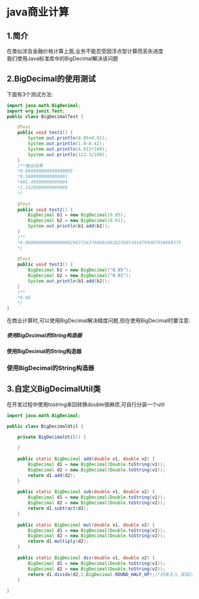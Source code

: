 # java商业计算

## 1.简介
在类似涉及金融价格计算上面,业务不能忍受因浮点型计算而丢失进度<br>
我们使用Java标准库中的BigDecimal解决该问题<br>

## 2.BigDecimal的使用测试
下面有3个测试方法:<br>
```java
import java.math.BigDecimal;
import org.junit.Test;
public class BigDecimalTest {

	@Test
	public void test1() {
		System.out.println(0.05+0.01);
		System.out.println(1.0-0.42);
		System.out.println(4.015*100);
		System.out.println(123.3/100);
	}
    /**输出结果
    *0.060000000000000005
    *0.5800000000000001
    *401.49999999999994
    *1.2329999999999999
    */
	
	@Test
	public void test2() {
		BigDecimal b1 = new BigDecimal(0.05);
		BigDecimal b2 = new BigDecimal(0.01);
		System.out.println(b1.add(b2));
	}
    /**
    *0.06000000000000000298372437868010820238851010799407958984375
    */
	
	@Test
	public void test3() {
		BigDecimal b1 = new BigDecimal("0.05");
		BigDecimal b2 = new BigDecimal("0.01");
		System.out.println(b1.add(b2));
	}
    /**
    *0.06
    */
}
```
在商业计算时,可以使用BigDecimal解决精度问题,但在使用BigDecimal时要注意:<br>
##### 使用BigDecimal的String构造器
#### 使用BigDecimal的String构造器
### 使用BigDecimal的String构造器


## 3.自定义BigDecimalUtil类
在开发过程中使用tostring来回转换double很麻烦,可自行分装一个util<br>
```java
import java.math.BigDecimal;

public class BigDecimalUtil {

	private BigDecimalUtil() {
		
	}
	
	public static BigDecimal add(double v1, double v2) {
		BigDecimal d1 = new BigDecimal(Double.toString(v1));
		BigDecimal d2 = new BigDecimal(Double.toString(v2));
		return d1.add(d2);
	}
	
	public static BigDecimal sub(double v1, double v2) {
		BigDecimal d1 = new BigDecimal(Double.toString(v1));
		BigDecimal d2 = new BigDecimal(Double.toString(v2));
		return d1.subtract(d2);
	}
	
	public static BigDecimal mul(double v1, double v2) {
		BigDecimal d1 = new BigDecimal(Double.toString(v1));
		BigDecimal d2 = new BigDecimal(Double.toString(v2));
		return d1.multiply(d2);
	}
	
	public static BigDecimal div(double v1, double v2) {
		BigDecimal d1 = new BigDecimal(Double.toString(v1));
		BigDecimal d2 = new BigDecimal(Double.toString(v2));
		return d1.divide(d2,2,BigDecimal.ROUND_HALF_UP);//四舍五入,保留2位小数
	}
	
}

```